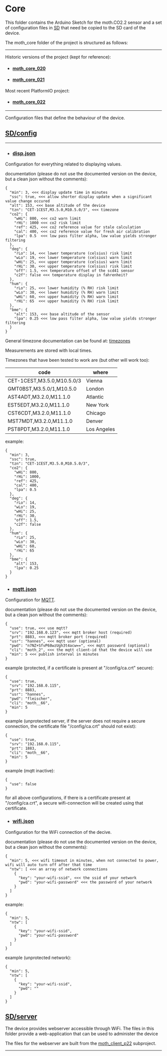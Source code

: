 # Core

This folder contains the Arduino Sketch for the moth.CO2.2 sensor and a set of configuration files in [SD](SD) that need be copied to the SD card of the device.

The moth_core folder of the project is structured as follows:

---

Historic versions of the project (kept for reference):

- #### [moth_core_020](moth_core_020)
- #### [moth_core_021](moth_core_021)

Most recent PlatformIO project:

- #### **[moth_core_022](moth_core_022)**

---

Configuration files that define the behaviour of the device.

## [SD/config](SD/config/)

---

- ### [disp.json](SD/config/disp.json)

Configuration for everything related to displaying values.

documentation (please do not use the documented version on the device, but a clean json without the comments):

```
{
  "min": 3, <<< display update time in minutes
  "ssc": true, <<< allow shorter display update when a significant value change occured
  "alt": 153, <<< base altitude of the device
  "tzn": "CET-1CEST,M3.5.0,M10.5.0/3", <<< timezone
  "co2": {
    "wHi": 800, <<< co2 warn limit
    "rHi": 1000 <<< co2 risk limit
    "ref": 425, <<< co2 reference value for stale calculation
    "cal": 400, <<< co2 reference value for fresh air calibration
    "lpa": 0.5  <<< low pass filter alpha, low value yields stronger filtering
  },
  "deg": {
    "rLo": 14, <<< lower temperature (celsius) risk limit
    "wLo": 19, <<< lower temperature (celsius) warn limit
    "wHi": 25, <<< upper temperature (celsius) warn limit
    "rHi": 30, <<< upper temperature (celsius) risk limit
    "off": 1.5, <<< temperature offset of the scd41 sensor
    "c2f": false <<< temperature display in fahrenheit?
  },
  "hum": {
    "rLo": 25, <<< lower humidity (% RH) risk limit
    "wLo": 30, <<< lower humidity (% RH) warn limit
    "wHi": 60, <<< upper humidity (% RH) warn limit
    "rHi": 65  <<< upper humidity (% RH) risk limit
  },
  "bme": {
    "alt": 153, <<< base altitude of the sensor
    "lpa": 0.25 <<< low pass filter alpha, low value yields stronger filtering
  }
}
```
General timezone documentation can be found at:
[timezones](https://github.com/nayarsystems/posix_tz_db/blob/master/zones.csv)

Measurements are stored with local times.

Timezones that have been tested to work are (but other will work too):

|code|where|
|---|---|
|CET-1CEST,M3.5.0,M10.5.0/3|Vienna|
|GMT0BST,M3.5.0/1,M10.5.0|London|
|AST4ADT,M3.2.0,M11.1.0|Atlantic|
|EST5EDT,M3.2.0,M11.1.0|New York|
|CST6CDT,M3.2.0,M11.1.0|Chicago|
|MST7MDT,M3.2.0,M11.1.0|Denver|
|PST8PDT,M3.2.0,M11.1.0|Los Angeles|

example:

```
{
  "min": 3,
  "ssc": true,
  "tzn": "CET-1CEST,M3.5.0,M10.5.0/3",
  "co2": {
    "wHi": 800,
    "rHi": 1000,
    "ref": 425,
    "cal": 400,
    "lpa": 0.5
  },
  "deg": {
    "rLo": 14,
    "wLo": 19,
    "wHi": 25,
    "rHi": 30,
    "off": 1.5,
    "c2f": false
  },
  "hum": {
    "rLo": 25,
    "wLo": 30,
    "wHi": 60,
    "rHi": 65
  },
  "bme": {
    "alt": 153,
    "lpa": 0.25
  }
}
```

- ### [mqtt.json](SD/config/mqtt.json)

Configuration for [MQTT](https://de.wikipedia.org/wiki/MQTT).

documentation (please do not use the documented version on the device, but a clean json without the comments):

```
{
  "use": true, <<< use mqtt?
  "srv": "192.168.0.123", <<< mqtt broker host (required)
  "prt": 8883, <<< mqtt broker port (required)
  "usr": "hannes", <<< mqtt user (optional)
  "pwd": "n7NZ+SfvP68wzUgh3t4acw==", <<< mqtt password (optional)
  "cli": "moth_2", <<< the mqtt client-id that the device will use
  "min": 5 <<< publish interval in minutes
}
```

example (protected, if a certificate is present at "/config/ca.crt" secure):

```
{
  "use": true,
  "srv": "192.168.0.115",
  "prt": 8883,
  "usr": "hannes",
  "pwd": "fleischer",
  "cli": "moth__66",
  "min": 5
}
```

example (unprotected server, if the server does not require a secure connection, the certificate file "/config/ca.crt" should not exist):

```
{
  "use": true,
  "srv": "192.168.0.115",
  "prt": 1883,
  "cli": "moth__66",
  "min": 5
}
```

example (mqtt inactive):

```
{
  "use": false
}
```

for all above configurations, if there is a certificate present at "/config/ca.crt", a secure wifi-connection will be created using that certificate.

- ### [wifi.json](SD/config/wifi.json)

Configuration for the WiFi connection of the decive.

documentation (please do not use the documented version on the device, but a clean json without the comments):

```
{
  "min": 5, <<< wifi timeout in minutes, when not connected to power, wifi will auto turn off after that time
  "ntw": [ <<< an array of network connections
    {
      "key": "your-wifi-ssid", <<< the ssid of your network
      "pwd": "your-wifi-password" <<< the password of your network
    }
  ]
}
```

example:

```
{
  "min": 5,
  "ntw": [
    {
      "key": "your-wifi-ssid",
      "pwd": "your-wifi-password"
    }
  ]
}
```

example (unprotected network):

```
{
  "min": 5,
  "ntw": [
    {
      "key": "your-wifi-ssid",
      "pwd": ""
    }
  ]
}
```

## [SD/server](SD/server/)

The device provides webserver accessible through WiFi. The files in this folder provide a web-application that can be used to administer the device

The files for the webserver are built from the [moth_client_p22](../moth_client_p22/) subproject.

---
